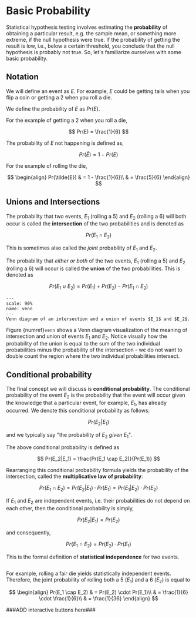 Basic Probability
=======================

Statistical hypothesis testing involves estimating the **probability** of obtaining a particular result, e.g. the sample mean, or something more extreme, if the null hypothesis were true. If the probability of getting the result is low, i.e., below a certain threshold, you conclude that the null hypothesis is probably not true. So, let's familiarize ourselves with some basic probability.

## Notation

We will define an event as $E$. For example, $E$ could be getting tails when you flip a coin or getting a 2 when you roll a die.

We define the probability of $E$ as $Pr(E)$.

For the example of getting a 2 when you roll a die,

$$
Pr(E) = \frac{1}{6}
$$

The probability of $E$ not happening is defined as,

$$
Pr(\tilde{E}) = 1 - Pr(E)
$$

For the example of rolling the die,

$$
\begin{align}
Pr(\tilde{E}) & = 1 - \frac{1}{6}\\
& = \frac{5}{6}
\end{align}
$$

## Unions and Intersections

The probability that two events, $E_1$ (rolling a 5) and $E_2$ (rolling a 6) will both occur is called the **intersection** of the two probabilities and is denoted as

$$
Pr(E_1 \cap E_2)
$$

This is sometimes also called the *joint* probability of $E_1$ and $E_2$.

The probability that *either or both* of the two events, $E_1$ (rolling a 5) and $E_2$ (rolling a 6) will occur is called the **union** of the two probabilities. This is denoted as

$$
Pr(E_1 \cup E_2) = Pr(E_1) + Pr(E_2) - Pr(E_1 \cap E_2)
$$

```{figure} unions_intersections.png
---
scale: 90%
name: venn
---
Venn diagram of an intersection and a union of events $E_1$ and $E_2$.
```
Figure {numref}`venn` shows a Venn diagram visualization of the meaning of intersection and union of events $E_1$ and $E_2$. Notice visually how the probability of the union is equal to the sum of the two individual probabilities minus the probability of the intersection - we do not want to double count the region where the two individual probabilities intersect.

## Conditional probability

The final concept we will discuss is **conditional probability**. The conditional probability of the event $E_2$ is the probability that the event will occur given the knowledge that a particular event, for example, $E_1$, has already occurred. We denote this conditional probability as follows:

$$
Pr(E_2|E_1)
$$

and we typically say "the probability of $E_2$ *given* $E_1$".

The above conditional probability is defined as

$$
Pr(E_2|E_1) = \frac{Pr(E_1 \cap E_2)}{Pr(E_1)}
$$

Rearranging this conditional probability formula yields the probability of the intersection, called the **multiplicative law of probability**:

$$
Pr(E_1 \cap E_2) = Pr(E_2|E_1) \cdot Pr(E_1) = Pr(E_1|E_2) \cdot Pr(E_2)
$$

If $E_1$ and $E_2$ are independent events, i.e. their probabilities do not depend on each other, then the conditional probability is simply,

$$
Pr(E_2|E_1) = Pr(E_2)
$$

and consequently,

$$
Pr(E_1 \cap E_2) = Pr(E_2) \cdot Pr(E_1)
$$

This is the formal definition of **statistical independence** for two events.

```{note} Two events $E_1$ and $E_2$ are **independent** if and only if their joint probability equals the product of their probabilities.
```

For example, rolling a fair die yields statistically independent events. Therefore, the joint probability of rolling both a 5 ($E_1$) and a 6 ($E_2$) is equal to

$$
\begin{align}
Pr(E_1 \cap E_2) & = Pr(E_2) \cdot Pr(E_1)\\
& = \frac{1}{6} \cdot \frac{1}{6}\\
& = \frac{1}{36}
\end{align}
$$

###ADD interactive buttons here###
